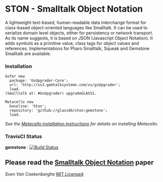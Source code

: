 # STON - Smalltalk Object Notation


A lightweight text-based, human-readable data interchange format 
for class-based object-oriented languages like Smalltalk.
It can be used to serialize domain level objects, 
either for persistency or network transport. 
As its name suggests, it is based on JSON (Javascript Object Notation). 
It adds symbols as a primitive value, class tags for object values and references. 
Implementations for Pharo Smalltalk, Squeak and Gemstone Smalltalk are available.

### Installation

```Smalltalk
Gofer new
  package: 'GsUpgrader-Core';
  url: 'http://ss3.gemtalksystems.com/ss/gsUpgrader';
  load.
(Smalltalk at: #GsUpgrader) upgradeGLASS1.

Metacello new
  baseline: 'Ston';
  repository: 'github://glassdb/ston:gemstone';
  load.
```

*See the [Metacello installation instructions](https://github.com/glassdb/metacello-work/blob/master/README.md) 
for details on installing Metacello.*

### TravisCI Status

**gemstone** : [![Build Status](https://travis-ci.org/GsDevKit/ston.svg?branch=gemstone)](http://travis-ci.org/GsDevKit/ston) 
## Please read the [Smalltalk Object Notation](https://github.com/svenvc/ston/blob/master/ston-paper.md) paper


*Sven Van Caekenberghe* 
[MIT Licensed](https://github.com/svenvc/ston/blob/master/license.txt)
